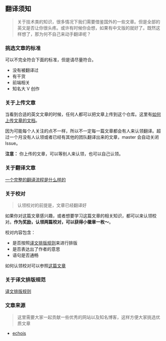 ## 翻译须知

> 关于技术类的知识，很多情况下我们需要借鉴国外的一些文章。但是全部的英文是否让你很头疼。或许有时候你会想，如果有中文版的就好了。既然这样想了，那为何不自己来动手翻译呢？

### 挑选文章的标准

可以不完全符合下面的标准，但是请尽量符合。

- 没有被翻译过
- 有干货
- 前端相关
- 知名大 V 创作

### 关于上传文章
当看到合适的英文文章的时候，任何人都可以把文章上传到这个仓库。这里有[如何上传文章的文档](./doc/如何上传文章.md)。

因为可能每个人关注的点不一样，所以不一定每一篇文章都会有人来认领翻译。超过一个月没有人认领或者已经有其他的团队翻译出来的文章，master 会自动关闭 Issue。

**注意：** 你上传的文章，可以等别人来认领，也可以自己认领。

### 关于翻译文章

[一个完整的翻译流程是什么样的](./doc/翻译流程.md)

### 关于校对
> 认领校对的前提是，文章已经翻译好

如果你对这篇文章感兴趣，或者想要学习这篇文章的相关知识，都可以来认领校对。**作为奖励，认领两篇校对，可以获得小徽章一枚～**。

校对内容包含：
- 是否按照[译文排版规则](https://github.com/xitu/gold-miner/wiki/译文排版规则指北)来进行排版
- 是否表达出了作者的意思
- 语句是否通畅

如何认领校对可以参照[这篇文章](./doc/翻译流程.md)

### 关于译文排版规范

[译文排版规则](https://github.com/xitu/gold-miner/wiki/译文排版规则指北)

### 文章来源
> 这里需要大家一起贡献一些优秀的网站以及知名博客，这样方便大家挑选优质文章

- [echojs](http://www.echojs.com/)